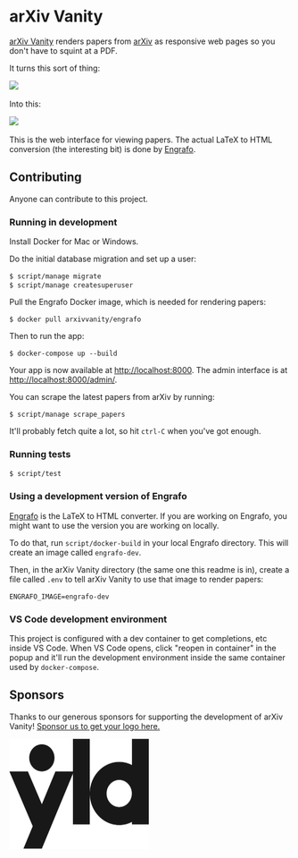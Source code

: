 # arXiv Vanity

[arXiv Vanity](https://www.arxiv-vanity.com) renders papers from [arXiv](https://arxiv.org) as responsive web pages so you don't have to squint at a PDF.

It turns this sort of thing:

<img src="docs/screenshot-pdf.png" width="600">

Into this:

<img src="docs/screenshot-screens.png">

This is the web interface for viewing papers. The actual LaTeX to HTML conversion (the interesting bit) is done by [Engrafo](https://github.com/arxiv-vanity/engrafo).

## Contributing

Anyone can contribute to this project.

### Running in development

Install Docker for Mac or Windows.

Do the initial database migration and set up a user:

    $ script/manage migrate
    $ script/manage createsuperuser

Pull the Engrafo Docker image, which is needed for rendering papers:

    $ docker pull arxivvanity/engrafo

Then to run the app:

    $ docker-compose up --build

Your app is now available at [http://localhost:8000](http://localhost:8000). The admin interface is at [http://localhost:8000/admin/](http://localhost:8000/admin/).

You can scrape the latest papers from arXiv by running:

    $ script/manage scrape_papers

It'll probably fetch quite a lot, so hit `ctrl-C` when you've got enough.

### Running tests

    $ script/test

### Using a development version of Engrafo

[Engrafo](https://github.com/arxiv-vanity/engrafo) is the LaTeX to HTML converter. If you are working on Engrafo, you might want to use the version you are working on locally.

To do that, run `script/docker-build` in your local Engrafo directory. This will create an image called `engrafo-dev`.

Then, in the arXiv Vanity directory (the same one this readme is in), create a file called `.env` to tell arXiv Vanity to use that image to render papers:

```
ENGRAFO_IMAGE=engrafo-dev
```

### VS Code development environment

This project is configured with a dev container to get completions, etc inside VS Code. When VS Code opens, click "reopen in container" in the popup and it'll run the development environment inside the same container used by `docker-compose`.

## Sponsors

Thanks to our generous sponsors for supporting the development of arXiv Vanity! [Sponsor us to get your logo here.](https://www.patreon.com/arxivvanity)

[<img src="arxiv_vanity/static/sponsor-yld.png" alt="YLD" width="250" />](https://www.yld.io/)
